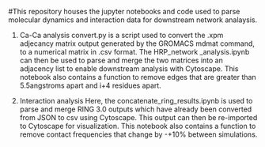 #This repository houses the jupyter notebooks and code used to parse molecular dynamics and interaction data for downstream network analaysis. 

1. Ca-Ca analysis 
convert.py is a script used to convert the .xpm adjecancy matrix output generated by the GROMACS mdmat command, to a numerical matrix in .csv format. The
HRP_network _analysis.ipynb can then be used to parse and merge the two matrices into an adjacency list to enable downstream analysis with Cytoscape. This notebook also contains a function to remove edges that are greater than 5.5angstroms apart and i+4 residues apart.  

2. Interaction analysis 
Here, the concatenate_ring_results.ipynb is used to parse and merge RING 3.0 outputs which have already been converted from JSON to csv using Cytoscape. This output can then be re-imported to Cytoscape for visualization. This notebook also contains a function to remove contact frequencies that change by -+10% between simulations. 
